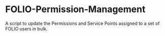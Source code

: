 # FOLIO-Permission-Management
A script to update the Permissions and Service Points assigned to a set of FOLIO users in bulk.

